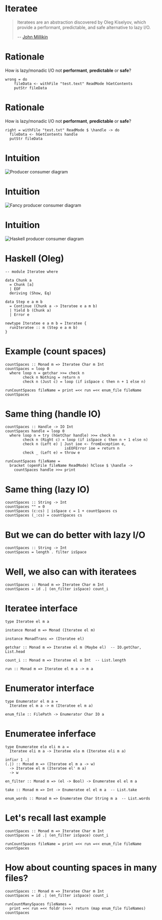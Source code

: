 # Iteratee

> Iteratees are an abstraction discovered
> by Oleg Kiselyov, which provide a performant,
> predictable, and safe alternative to lazy I/O.
>
> -- [John Millikin](https://john-millikin.com/articles/understanding-iteratees/)

# Rationale

How is lazy/monadic I/O not **performant**, **predictable** or **safe**?

~~~~ {.haskell}
wrong = do
	fileData <- withFile "test.text" ReadMode hGetContents
	putStr fileData
~~~~

# Rationale

How is lazy/monadic I/O not **performant**, **predictable** or **safe**?

~~~~ {.haskell}
right = withFile "test.txt" ReadMode $ \handle -> do
  fileData <- hGetContents handle
  putStr fileData
~~~~

# Intuition

![Producer consumer diagram](iteratee_obvious.png)

# Intuition

![Fancy producer consumer diagram](iteratee_hipster.png)

# Intuition

![Haskell producer consumer diagram](iteratee_haskell.png)

# Haskell (Oleg)

~~~~ {.haskell}
-- module Iteratee where

data Chunk a
  = Chunk [a]
  | EOF
  deriving (Show, Eq)

data Step e a m b
  = Continue (Chunk a -> Iteratee e a m b)
  | Yield b (Chunk a)
  | Error e

newtype Iteratee e a m b = Iteratee {
  runIteratee :: m (Step e a m b)
}
~~~~

# Example (count spaces)

~~~~ {.haskell}
countSpaces :: Monad m => Iteratee Char m Int
countSpaces = loop 0
  where loop n = getchar >>= check n
        check n Nothing = return n
        check n (Just c) = loop (if isSpace c then n + 1 else n)

runCountSpaces fileName = print =<< run =<< enum_file fileName countSpaces
~~~~

# Same thing (handle IO)

~~~~ {.haskell}
countSpaces :: Handle -> IO Int
countSpaces handle = loop 0
  where loop n = try (hGetChar handle) >>= check n
        check n (Right c) = loop (if isSpace c then n + 1 else n)
        check n (Left e) | Just ioe <- fromException e,
                           isEOFError ioe = return n
        check _ (Left e) = throw e
        
runCountSpaces fileName =
  bracket (openFile fileName ReadMode) hClose $ \handle ->
    countSpaces handle >>= print
~~~~

# Same thing (lazy IO)

~~~~ {.haskell}
countSpaces :: String -> Int
countSpaces "" = 0
countSpaces (c:cs) | isSpace c = 1 + countSpaces cs
countSpaces (_:cs) = countSpaces cs
~~~~

# But we can do better with lazy I/O

~~~~ {.haskell}
countSpaces :: String -> Int
countSpaces = length . filter isSpace
~~~~

# Well, we also can with iteratees
~~~~ {.haskell}
countSpaces :: Monad m => Iteratee Char m Int
countSpaces = id .| (en_filter isSpace) count_i
~~~~

# Iteratee interface

~~~~ {.haskell}
type Iteratee el m a

instance Monad m => Monad (Iteratee el m)

instance MonadTrans => (Iteratee el)

getchar :: Monad m => Iteratee el m (Maybe el)  -- IO.getChar, List.head

count_i :: Monad m => Iteratee el m Int  -- List.length

run :: Monad m => Iteratee el m a -> m a
~~~~

# Enumerator interface

~~~~ {.haskell}
type Enumerator el m a =
  Iteratee el m a -> m (Iteratee el m a)

enum_file :: FilePath -> Enumerator Char IO a
~~~~

# Enumeratee inferface

~~~~ {.haskell}
type Enumeratee elo eli m a =
  Iteratee eli m a -> Iteratee elo m (Iteratee eli m a)

infixr 1 .|
(.|) :: Monad m => (Iteratee el m a -> w)
  -> Iteratee el m (Iteratee el' m a)
  -> w

en_filter :: Monad m => (el -> Bool) -> Enumeratee el el m a

take :: Monad m => Int -> Enumeratee el el m a  -- List.take

enum_words :: Monad m => Enumeratee Char String m a  -- List.words
~~~~

# Let's recall last example
~~~~ {.haskell}
countSpaces :: Monad m => Iteratee Char m Int
countSpaces = id .| (en_filter isSpace) count_i

runCountSpaces fileName = print =<< run =<< enum_file fileName countSpaces
~~~~

# How about counting spaces in many files?
~~~~ {.haskell}
countSpaces :: Monad m => Iteratee Char m Int
countSpaces = id .| (en_filter isSpace) count_i

runCountManySpaces fileNames =
  print =<< run =<< foldr (>>>) return (map enum_file fileNames) countSpaces
~~~~
